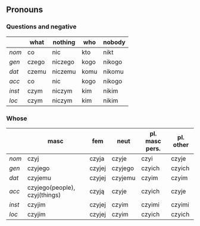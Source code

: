 ## Pronouns

### Questions and negative

|   | what | nothing | who | nobody |
| --- | --- | --- | --- | --- |
|  *nom*    | co | nic | kto | nikt |
|  *gen*    | czego | niczego | kogo | nikogo |
|  *dat*    | czemu | niczemu | komu | nikomu |
|  *acc*    | co | nic | kogo | nikogo |
|  *inst*   | czym | niczym | kim | nikim |
|  *loc*    | czym  | niczym | kim | nikim |

### Whose

|  | masc | fem | neut | pl. masc pers. | pl. other |
| --- | --- | --- | --- | --- | --- |
|  *nom*    | czyj | czyja | czyje | czyi | czyje |
|  *gen*    | czyjego | czyjej | czyjego | czyich | czyich |
|  *dat*    | czyjemu | czyjej | czyjemu | czyim | czyim |
|  *acc*    | czyjego(people), czyj(things) | czyją | czyje | czyich | czyje |
|  *inst*   | czyjim | czyjej | czyim | czyimi | czyimi |
|  *loc*    | czyjim | czyjej | czyim | czyich | czyich |